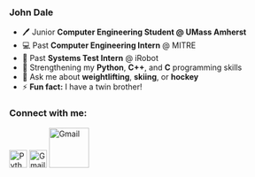 ### John Dale
- :pen: Junior __Computer Engineering Student @ UMass Amherst__
-  💻 Past __Computer Engineering Intern__ @ MITRE
-  :robot: Past __Systems Test Intern__ @ iRobot 
- 🌱 Strengthening my __Python__, __C++__, and __C__ programming skills
- :runner: Ask me about __weightlifting__, __skiing__, or __hockey__ 
- ⚡ __Fun fact:__ I have a twin brother!

### Connect with me:
[<img height="32" width="32" alt="Python" src="https://cdn.jsdelivr.net/npm/simple-icons@v8/icons/linkedin.svg"/>][linkedin]
[<img height="32" width="32" alt="Gmail" src="https://cdn.jsdelivr.net/npm/simple-icons@v8/icons/gmail.svg" />][gmail]
[<img height="72" width="72" alt="Gmail" src="https://cdn.jsdelivr.net/npm/simple-icons@v8/icons/githubpages.svg" />][website]

[linkedin]: https://www.linkedin.com/in/johndale02
[gmail]: mailto:johnkdale02@gmail.com
[website]: https://github.com/johndale02
